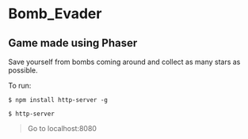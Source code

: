 # Bomb_Evader
## Game made using Phaser
Save yourself from bombs coming around and collect as many stars as possible.

To run:
```
$ npm install http-server -g
```
```
$ http-server
```
>Go to localhost:8080
